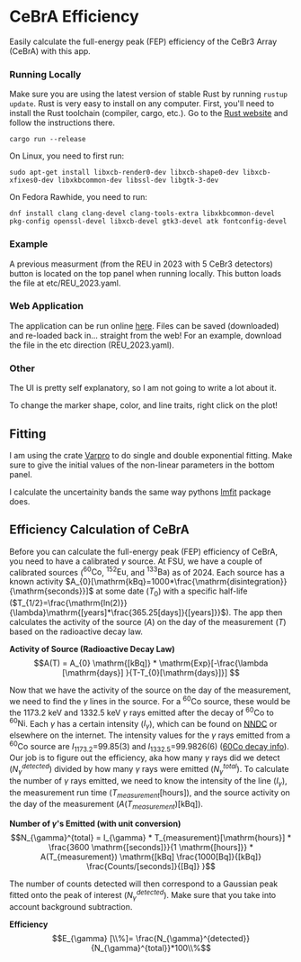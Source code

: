 # CeBrA Efficiency

Easily calculate the full-energy peak (FEP) efficiency of the CeBr3 Array (CeBrA) with this app.  

### Running Locally

Make sure you are using the latest version of stable Rust by running `rustup update`. Rust is very easy to install on any computer. First, you'll need to install the Rust toolchain (compiler, cargo, etc.). Go to the [Rust website](https://www.rust-lang.org/tools/install) and follow the instructions there.

`cargo run --release`

On Linux, you need to first run:

`sudo apt-get install libxcb-render0-dev libxcb-shape0-dev libxcb-xfixes0-dev libxkbcommon-dev libssl-dev libgtk-3-dev`

On Fedora Rawhide, you need to run:

`dnf install clang clang-devel clang-tools-extra libxkbcommon-devel pkg-config openssl-devel libxcb-devel gtk3-devel atk fontconfig-devel`

### Example

A previous measurment (from the REU in 2023 with 5 CeBr3 detectors) button is located on the top panel when running locally. This button loads the file at etc/REU_2023.yaml.

### Web Application

The application can be run online [here](https://alconley.github.io/cebra_efficiency/). Files can be
saved (downloaded) and re-loaded back in... straight from the web! For an example, download the file in the etc direction (REU_2023.yaml).

### Other

The UI is pretty self explanatory, so I am not going to write a lot about it.

To change the marker shape, color, and line traits, right click on the plot!

## Fitting

I am using the crate [Varpro](https://github.com/geo-ant/varpro) to do single and double exponential fitting. Make sure to give the initial values of the non-linear parameters in the bottom panel.

I calculate the uncertainity bands the same way pythons [lmfit](https://github.com/lmfit/lmfit-py) package does.

## Efficiency Calculation of CeBrA

Before you can calculate the full-energy peak (FEP) efficiency of CeBrA, you need to have a calibrated $\gamma$ source. At FSU, we have a couple of calibrated sources ($^{60}\mathrm{Co}$, $^{152}\mathrm{Eu}$, and $^{133}\mathrm{Ba}$) as of 2024. Each source has a known activity $A_{0}[\mathrm{kBq}=1000*\frac{\mathrm{disintegration}}{\mathrm{seconds}}]$ at some date ($T_{0}$) with a specific half-life ($T_{1/2}=\frac{\mathrm{ln(2)}}{\lambda}\mathrm{[years]*\frac{365.25[days]}{[years]}}$). The app then calculates the activity of the source ($A$) on the day of the measurement ($T$) based on the radioactive decay law.

**Activity of Source (Radioactive Decay Law)**
$$A(T) = A_{0} \mathrm{[kBq]} * \mathrm{Exp}[-\frac{\lambda [\mathrm{days}] }{T-T_{0}[\mathrm{days}]}] $$

Now that we have the activity of the source on the day of the measurement, we need to find the $\gamma$ lines in the source. For a $^{60}\mathrm{Co}$ source, these would be the 1173.2 keV and 1332.5 keV $\gamma$ rays emitted after the decay of $^{60}\mathrm{Co}$ to $^{60}\mathrm{Ni}$. Each $\gamma$ has a certain intensity ($I_{\gamma}$), which can be found on [NNDC](https://www.nndc.bnl.gov/nudat3/) or elsewhere on the internet. The intensity values for the $\gamma$ rays emitted from a $^{60}\mathrm{Co}$ source are $I_{1173.2}$=99.85(3) and $I_{1332.5}$=99.9826(6) ([60Co decay info](https://www.nndc.bnl.gov/nudat3/decaysearchdirect.jsp?nuc=60Co&unc=NDS)). Our job is to figure out the efficiency, aka how many $\gamma$ rays did we detect ($N_{\gamma}^{detected}$) divided by how many $\gamma$ rays were emitted ($N_{\gamma}^{total}$). To calculate the number of $\gamma$ rays emitted, we need to know the intensity of the line ($I_{\gamma}$), the measurement run time ($T_{measurement}[\mathrm{hours}]$), and the source activity on the day of the measurement ($A(T_{measurement})\mathrm{[kBq]}$).

**Number of $\gamma$'s Emitted (with unit conversion)**
$$N_{\gamma}^{total} = I_{\gamma} * T_{measurement}[\mathrm{hours}] * \frac{3600  \mathrm{[seconds]}}{1 \mathrm{[hours]}} * A(T_{measurement})  \mathrm{[kBq] \frac{1000[Bq]}{[kBq]}  \frac{Counts/[seconds]}{[Bq]} }$$

The number of counts detected will then correspond to a Gaussian peak fitted onto the peak of interest ($N_{\gamma}^{detected}$). Make sure that you take into account background subtraction.

**Efficiency**
$$E_{\gamma} [\\%]= \frac{N_{\gamma}^{detected}}{N_{\gamma}^{total}}*100\\%$$